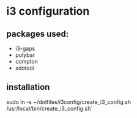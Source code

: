# i3 configuration

## packages used:

* i3-gaps
* polybar
* compton
* xdotool

## installation
sudo ln -s ~/dotfiles/i3config/create_i3_config.sh /usr/local/bin/create_i3_config.sh`
